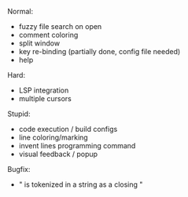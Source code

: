 Normal:
- fuzzy file search on open
- comment coloring
- split window
- key re-binding (partially done, config file needed)
- help

Hard:
- LSP integration
- multiple cursors

Stupid:
- code execution / build configs
- line coloring/marking
- invent lines programming command
- visual feedback / popup

Bugfix:
- \" is tokenized in a string as a closing "